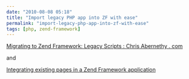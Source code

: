 ```yaml
---
date: "2010-08-08 05:18"
title: "Import legacy PHP app into ZF with ease"
permalink: "import-legacy-php-app-into-zf-with-ease"
tags: [php, zend-framework]
---
```


<a href="http://www.chrisabernethy.com/zend-framework-legacy-scripts/">Migrating to Zend Framework: Legacy Scripts : Chris Abernethy . com</a>

and

<a href="http://stackoverflow.com/questions/3428419/integrating-existing-pages-in-a-zend-framework-application">Integrating existing pages in a Zend Framework application</a>
